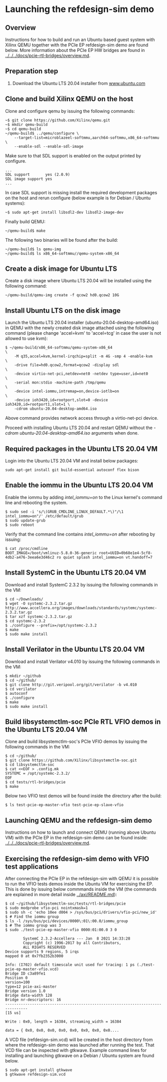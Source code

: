# Launching the refdesign-sim demo

## Overview 

Instructions for how to build and run an Ubuntu based guest system with Xilinx
QEMU together with the PCIe EP refdesign-sim demo are found below. More
information about the PCIe EP HW bridges are found in
[../../../docs/pcie-rtl-bridges/overview.md](../../../docs/pcie-rtl-bridges/overview.md).

## Preparation step

1. Download the Ubuntu LTS 20.04 installer from www.ubuntu.com

## Clone and build Xilinx QEMU on the host

Clone and configure qemu by issuing the following commands:

```
~$ git clone https://github.com/Xilinx/qemu.git
~$ mkdir qemu-build
~$ cd qemu-build
~/qemu-build$ ../qemu/configure \
    --target-list=microblazeel-softmmu,aarch64-softmmu,x86_64-softmmu \
    --enable-sdl --enable-sdl-image
```

Make sure to that SDL support is enabled on the output printed by
configure.

```
...
SDL support       yes (2.0.9)
SDL image support yes
...
```

In case SDL support is missing install the required development packages
on the host and rerun configure (below example is for Debian / Ubuntu
systems):

```
~$ sudo apt-get install libsdl2-dev libsdl2-image-dev
```

Finally build QEMU:
```
~/qemu-build$ make
```

The following two binaries will be found after the build:

```
~/qemu-build$ ls qemu-img
~/qemu-build$ ls x86_64-softmmu//qemu-system-x86_64
```

## Create a disk image for Ubuntu LTS

Create a disk image where Ubuntu LTS 20.04 will be installed using the
following command:

```
~/qemu-build/qemu-img create -f qcow2 hd0.qcow2 10G
```

## Install Ubuntu LTS on the disk image

Launch the Ubuntu LTS 20.04 installer (ubuntu-20.04-desktop-amd64.iso) in
QEMU with the newly created disk image attached using the following
command (please change 'accel=kvm' to 'accel=tcg' in case the user is not
allowed to use kvm):

```
$ ~/qemu-build/x86_64-softmmu/qemu-system-x86_64                           \
    -M q35,accel=kvm,kernel-irqchip=split -m 4G -smp 4 -enable-kvm         \
    -drive file=hd0.qcow2,format=qcow2 -display sdl                        \
    -device virtio-net-pci,netdev=net0 -netdev type=user,id=net0           \
    -serial mon:stdio -machine-path /tmp/qemu                              \
    -device intel-iommu,intremap=on,device-iotlb=on                        \
    -device ioh3420,id=rootport,slot=0 -device ioh3420,id=rootport1,slot=1 \
    -cdrom ubuntu-20.04-desktop-amd64.iso
```

Above command provides network access through a virtio-net-pci device.

Proceed with installing Ubuntu LTS 20.04 and restart QEMU without the
*-cdrom ubuntu-20.04-desktop-amd64.iso* arguments when done.

## Required packages in the Ubuntu LTS 20.04 VM

Login into the Ubuntu LTS 20.04 VM and install below packages:
```
sudo apt-get install git build-essential autoconf flex bison
```

## Enable the iommu in the Ubuntu LTS 20.04 VM

Enable the iommu by adding *intel_iommu=on* to the Linux kernel's
command line and rebooting the system.

```
$ sudo sed -i 's/\(GRUB_CMDLINE_LINUX_DEFAULT.*\)"/\1 intel_iommu=on"/' /etc/default/grub
$ sudo update-grub
$ sudo reboot
```

Verify that the command line contains *intel_iommu=on* after rebooting by
issuing:
```
$ cat /proc/cmdline
BOOT_IMAGE=/boot/vmlinuz-5.8.0-36-generic root=UUID=0b68e1e4-5cf8-4db2-a476-3eea6e3d46c2 ro quiet splash intel_iommu=on vt.handoff=7
```


## Install SystemC in the Ubuntu LTS 20.04 VM

Download and install SystemC 2.3.2 by issuing the following commands in
the VM:

```
$ cd ~/Downloads/
$ wget -O systemc-2.3.2.tar.gz http://www.accellera.org/images/downloads/standards/systemc/systemc-2.3.2.tar.gz
$ tar xzf systemc-2.3.2.tar.gz
$ cd systemc-2.3.2
$ ./configure --prefix=/opt/systemc-2.3.2
$ make
$ sudo make install
```

## Install Verilator in the Ubuntu LTS 20.04 VM

Download and install Verilator v4.010 by issuing the following commands in
the VM:

```
$ mkdir ~/github
$ cd ~/github/
$ git clone http://git.veripool.org/git/verilator -b v4.010
$ cd verilator
$ autoconf
$ ./configure
$ make
$ sudo make install
```

## Build libsystemctlm-soc PCIe RTL VFIO demos in the Ubuntu LTS 20.04 VM

Clone and build libsystemctlm-soc's PCIe VFIO demos by issuing the
following commands in the VM:

```
$ cd ~/github/
$ git clone https://github.com/Xilinx/libsystemctlm-soc.git
$ cd libsystemctlm-soc
$ cat <<EOF > .config.mk
SYSTEMC = /opt/systemc-2.3.2/
EOF
$ cd tests/rtl-bridges/pcie
$ make
```

Below two VFIO test demos will be found inside the directory after the
build:

```
$ ls test-pcie-ep-master-vfio test-pcie-ep-slave-vfio 
```

## Launching QEMU and the refdesign-sim demo 

Instructions on how to launch and connect QEMU (running above Ubuntu VM) with 
the PCIe EP in the refdesign-sim demo can be found inside:
[../../../docs/pcie-rtl-bridges/overview.md](../../../docs/pcie-rtl-bridges/overview.md).

## Exercising the refdesign-sim demo with VFIO test applications

After connecting the PCIe EP in the refdesign-sim with QEMU it is possible to
run the VFIO tests demos inside the Ubuntu VM for exercising the EP. This is
done by issuing below commmands inside the VM (the commands are explained in
more detail inside [../axi/README.md](../axi/README.md)):

```
$ cd ~/github/libsystemctlm-soc/tests/rtl-bridges/pcie
$ sudo modprobe vfio-pci nointxmask=1
$ sudo sh -c 'echo 10ee d004 > /sys/bus/pci/drivers/vfio-pci/new_id'
$ # Find the iommu group
$ ls -l /sys/bus/pci/devices/0000\:01\:00.0/iommu_group
$ # The iommu group was 3
$ sudo ./test-pcie-ep-master-vfio 0000:01:00.0 3 0

        SystemC 2.3.2-Accellera --- Jan  8 2021 14:33:28
        Copyright (c) 1996-2017 by all Contributors,
        ALL RIGHTS RESERVED
Device supports 9 regions, 5 irqs
mapped 0 at 0x7fb2352b3000

Info: (I702) default timescale unit used for tracing: 1 ps (./test-pcie-ep-master-vfio.vcd)
Bridge ID c3a89fe1
Position 0
version=100
type=12 pcie-axi-master
Bridge version 1.0
Bridge data-width 128
Bridge nr-descriptors: 16
--------------------------------------------------------------------------------
[15 us]

Write : 0x0, length = 16384, streaming_width = 16384

data = { 0x0, 0x0, 0x0, 0x0, 0x0, 0x0, 0x0, 0x0....
```

A VCD file (refdesign-sim.vcd) will be created in the host directory from where
the refdesign-sim demo was launched after running the test. That VCD file can
be inspected with gtkwave. Example command lines for installing and launching
gtkwave on a Debian / Ubuntu system are found below. 

```
$ sudo apt-get install gtkwave
$ gtkwave refdesign-sim.vcd
```
